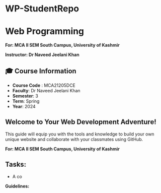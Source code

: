 # WP-StudentRepo

# Web Programming
**For: MCA II SEM South Campus, University of Kashmir**

**Instructor: Dr Naveed Jeelani Khan**

## **🎓 Course Information**

- **Course Code** : MCA21205DCE
- **Faculty**: Dr Naveed Jeelani Khan
- **Semester**: 3
- **Term**: Spring
- **Year**: 2024


## Welcome to Your Web Development Adventure!

This guide will equip you with the tools and knowledge to build your own unique website and collaborate with your classmates using GitHub.  

**For: MCA II SEM South Campus, University of Kashmir**

## Tasks:

* A co
  
**Guidelines:**


